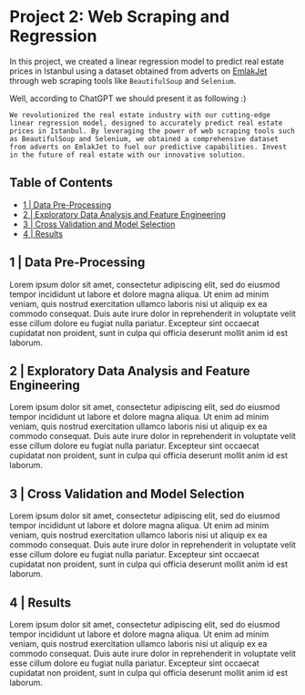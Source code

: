 # Project 2: Web Scraping and Regression

In this project, we created a linear regression model to predict real estate prices in Istanbul using a dataset obtained from adverts on [EmlakJet](emlakjet.com) through web scraping tools like ```BeautifulSoup``` and ```Selenium```.

Well, according to ChatGPT we should present it as following :)

    We revolutionized the real estate industry with our cutting-edge linear regression model, designed to accurately predict real estate prices in Istanbul. By leveraging the power of web scraping tools such as BeautifulSoup and Selenium, we obtained a comprehensive dataset from adverts on EmlakJet to fuel our predictive capabilities. Invest in the future of real estate with our innovative solution.

## Table of Contents 

  - [1 | Data Pre-Processing](#1--data-pre-processing)
  - [2 | Exploratory Data Analysis and Feature Engineering](#2--exploratory-data-analysis-and-feature-engineering)
  - [3 | Cross Validation and Model Selection](#3--cross-validation-and-model-selection)
  - [4 | Results](#4--results)


## 1 | Data Pre-Processing

Lorem ipsum dolor sit amet, consectetur adipiscing elit, sed do eiusmod tempor incididunt ut labore et dolore magna aliqua. Ut enim ad minim veniam, quis nostrud exercitation ullamco laboris nisi ut aliquip ex ea commodo consequat. Duis aute irure dolor in reprehenderit in voluptate velit esse cillum dolore eu fugiat nulla pariatur. Excepteur sint occaecat cupidatat non proident, sunt in culpa qui officia deserunt mollit anim id est laborum.
  
## 2 | Exploratory Data Analysis and Feature Engineering

Lorem ipsum dolor sit amet, consectetur adipiscing elit, sed do eiusmod tempor incididunt ut labore et dolore magna aliqua. Ut enim ad minim veniam, quis nostrud exercitation ullamco laboris nisi ut aliquip ex ea commodo consequat. Duis aute irure dolor in reprehenderit in voluptate velit esse cillum dolore eu fugiat nulla pariatur. Excepteur sint occaecat cupidatat non proident, sunt in culpa qui officia deserunt mollit anim id est laborum.

## 3 | Cross Validation and Model Selection

Lorem ipsum dolor sit amet, consectetur adipiscing elit, sed do eiusmod tempor incididunt ut labore et dolore magna aliqua. Ut enim ad minim veniam, quis nostrud exercitation ullamco laboris nisi ut aliquip ex ea commodo consequat. Duis aute irure dolor in reprehenderit in voluptate velit esse cillum dolore eu fugiat nulla pariatur. Excepteur sint occaecat cupidatat non proident, sunt in culpa qui officia deserunt mollit anim id est laborum.

## 4 | Results

Lorem ipsum dolor sit amet, consectetur adipiscing elit, sed do eiusmod tempor incididunt ut labore et dolore magna aliqua. Ut enim ad minim veniam, quis nostrud exercitation ullamco laboris nisi ut aliquip ex ea commodo consequat. Duis aute irure dolor in reprehenderit in voluptate velit esse cillum dolore eu fugiat nulla pariatur. Excepteur sint occaecat cupidatat non proident, sunt in culpa qui officia deserunt mollit anim id est laborum.
